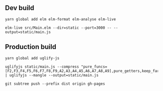 ## Dev build

    yarn global add elm elm-format elm-analyse elm-live

    elm-live src/Main.elm --dir=static --port=3000 -- --output=static/main.js

## Production build

    yarn global add uglify-js

    uglifyjs static/main.js --compress "pure_funcs=[F2,F3,F4,F5,F6,F7,F8,F9,A2,A3,A4,A5,A6,A7,A8,A9],pure_getters,keep_fargs=false,unsafe_comps,unsafe" | uglifyjs --mangle --output=static/main.js

    git subtree push --prefix dist origin gh-pages
